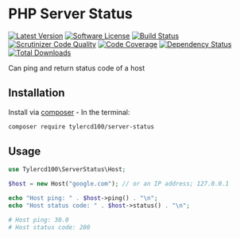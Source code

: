 # PHP Server Status
[![Latest Version](https://img.shields.io/github/release/tylercd100/server-status.svg?style=flat-square)](https://github.com/tylercd100/server-status/releases)
[![Software License](https://img.shields.io/badge/license-MIT-brightgreen.svg?style=flat-square)](LICENSE.md)
[![Build Status](https://travis-ci.org/tylercd100/server-status.svg?branch=master)](https://travis-ci.org/tylercd100/server-status)
[![Scrutinizer Code Quality](https://scrutinizer-ci.com/g/tylercd100/server-status/badges/quality-score.png?b=master)](https://scrutinizer-ci.com/g/tylercd100/server-status/?branch=master)
[![Code Coverage](https://scrutinizer-ci.com/g/tylercd100/server-status/badges/coverage.png?b=master)](https://scrutinizer-ci.com/g/tylercd100/server-status/?branch=master)
[![Dependency Status](https://www.versioneye.com/user/projects/56f3252c35630e0029db0187/badge.svg?style=flat)](https://www.versioneye.com/user/projects/56f3252c35630e0029db0187)
[![Total Downloads](https://img.shields.io/packagist/dt/tylercd100/server-status.svg?style=flat-square)](https://packagist.org/packages/tylercd100/server-status)

Can ping and return status code of a host

## Installation

Install via [composer](https://getcomposer.org/) - In the terminal:
```bash
composer require tylercd100/server-status
```

## Usage

```php
use Tylercd100\ServerStatus\Host;

$host = new Host("google.com"); // or an IP address; 127.0.0.1

echo "Host ping: " . $host->ping() . "\n";
echo "Host status code: " . $host->status() . "\n";

# Host ping: 30.0
# Host status code: 200
```
